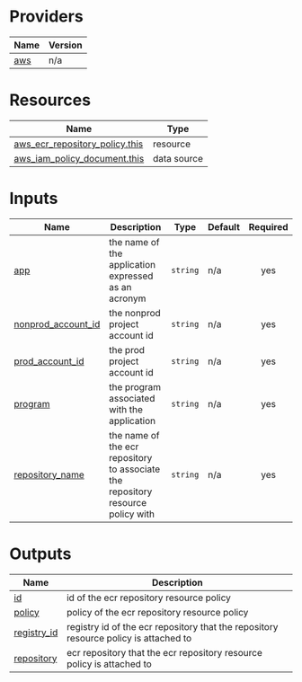 <!-- BEGIN_TF_DOCS -->


# Providers

| Name | Version |
|------|---------|
| <a name="provider_aws"></a> [aws](#provider\_aws) | n/a |

# Resources

| Name | Type |
|------|------|
| [aws_ecr_repository_policy.this](https://registry.terraform.io/providers/hashicorp/aws/latest/docs/resources/ecr_repository_policy) | resource |
| [aws_iam_policy_document.this](https://registry.terraform.io/providers/hashicorp/aws/latest/docs/data-sources/iam_policy_document) | data source |

# Inputs

| Name | Description | Type | Default | Required |
|------|-------------|------|---------|:--------:|
| <a name="input_app"></a> [app](#input\_app) | the name of the application expressed as an acronym | `string` | n/a | yes |
| <a name="input_nonprod_account_id"></a> [nonprod\_account\_id](#input\_nonprod\_account\_id) | the nonprod project account id | `string` | n/a | yes |
| <a name="input_prod_account_id"></a> [prod\_account\_id](#input\_prod\_account\_id) | the prod project account id | `string` | n/a | yes |
| <a name="input_program"></a> [program](#input\_program) | the program associated with the application | `string` | n/a | yes |
| <a name="input_repository_name"></a> [repository\_name](#input\_repository\_name) | the name of the ecr repository to associate the repository resource policy with | `string` | n/a | yes |

# Outputs

| Name | Description |
|------|-------------|
| <a name="output_id"></a> [id](#output\_id) | id of the ecr repository resource policy |
| <a name="output_policy"></a> [policy](#output\_policy) | policy of the ecr repository resource policy |
| <a name="output_registry_id"></a> [registry\_id](#output\_registry\_id) | registry id of the ecr repository that the repository resource policy is attached to |
| <a name="output_repository"></a> [repository](#output\_repository) | ecr repository that the ecr repository resource policy is attached to |
<!-- END_TF_DOCS -->